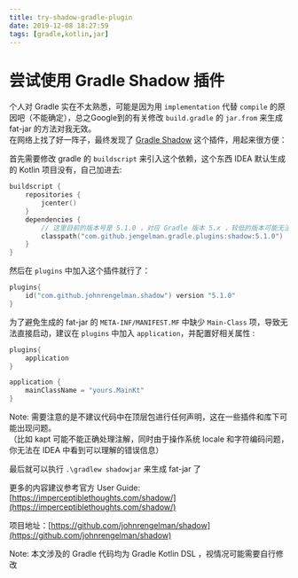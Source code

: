 ```yaml
---
title: try-shadow-gradle-plugin
date: 2019-12-08 18:27:59
tags: [gradle,kotlin,jar]
---
```


# 尝试使用 Gradle Shadow 插件

个人对 Gradle 实在不太熟悉，可能是因为用 `implementation` 代替 `compile` 的原因吧（不能确定），总之Google到的有关修改 `build.gradle` 的 `jar.from` 来生成 fat-jar 的方法对我无效。  
在网络上找了好一阵子，最终发现了 [Gradle Shadow] 这个插件，用起来很方便：

首先需要修改 gradle 的 `buildscript` 来引入这个依赖，这个东西 IDEA 默认生成的 Kotlin 项目没有，自己加进去:
```kotlin
buildscript {
    repositories {
        jcenter()
    }
    dependencies {
        // 这里目前的版本号是 5.1.0 ，对应 Gradle 版本 5.x ，较低的版本可能无法使用
        classpath("com.github.jengelman.gradle.plugins:shadow:5.1.0")
    }
}
```
然后在 `plugins` 中加入这个插件就行了：
```kotlin
plugins{
    id("com.github.johnrengelman.shadow") version "5.1.0"
}
```

为了避免生成的 fat-jar 的 `META-INF/MANIFEST.MF` 中缺少 `Main-Class` 项，导致无法直接启动，建议在 `plugins` 中加入 `application`，并配置好相关属性 :
```kotlin
plugins{
    application
}

application {
    mainClassName = "yours.MainKt"
}
```
Note: 需要注意的是不建议代码中在顶层包进行任何声明，这在一些插件和库下可能出现问题。  
（比如 kapt 可能不能正确处理注解，同时由于操作系统 locale 和字符编码问题，你无法在 IDEA 中看到可以理解的错误信息）

最后就可以执行 `.\gradlew shadowjar` 来生成 fat-jar 了

更多的内容建议参考官方 User Guide: [https://imperceptiblethoughts.com/shadow/](https://imperceptiblethoughts.com/shadow/)

项目地址：[https://github.com/johnrengelman/shadow](https://github.com/johnrengelman/shadow)

Note: 本文涉及的 Gradle 代码均为 Gradle Kotlin DSL ，视情况可能需要自行修改




[Gradle Shadow]: https://github.com/johnrengelman/shadow